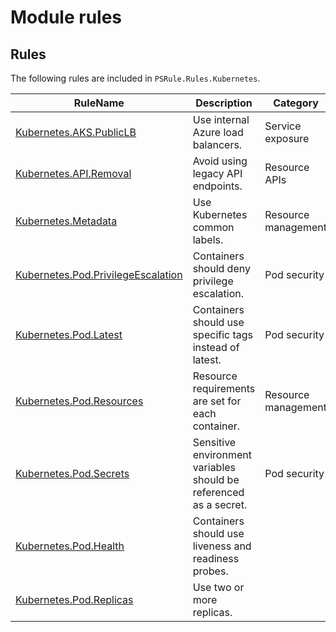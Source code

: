 # Module rules

## Rules

The following rules are included in `PSRule.Rules.Kubernetes`.

RuleName | Description | Category
-------- | ----------- | --------
[Kubernetes.AKS.PublicLB](Kubernetes.AKS.PublicLB.md) | Use internal Azure load balancers. | Service exposure
[Kubernetes.API.Removal](Kubernetes.API.Removal.md) | Avoid using legacy API endpoints. | Resource APIs
[Kubernetes.Metadata](Kubernetes.Metadata.md) | Use Kubernetes common labels. | Resource management
[Kubernetes.Pod.PrivilegeEscalation](Kubernetes.Pod.PrivilegeEscalation.md) | Containers should deny privilege escalation. | Pod security
[Kubernetes.Pod.Latest](Kubernetes.Pod.Latest.md) | Containers should use specific tags instead of latest. | Pod security
[Kubernetes.Pod.Resources](Kubernetes.Pod.Resources.md) | Resource requirements are set for each container. | Resource management
[Kubernetes.Pod.Secrets](Kubernetes.Pod.Secrets.md) | Sensitive environment variables should be referenced as a secret. | Pod security
[Kubernetes.Pod.Health](Kubernetes.Pod.Health.md) | Containers should use liveness and readiness probes. |
[Kubernetes.Pod.Replicas](Kubernetes.Pod.Replicas.md) | Use two or more replicas. |
